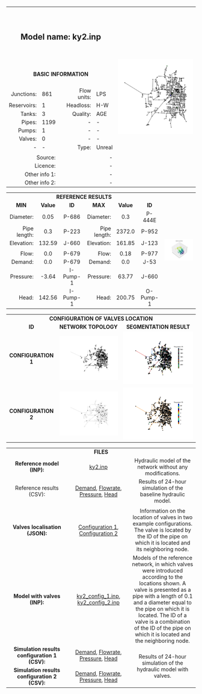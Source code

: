 <body>
  <table>
          <tr>
              <th colspan="5" height="140px">
                  <h2> Model name: ky2.inp </h2>
              </th>
              <th rowspan="14">
                  <img src="https://github.com/Arillos/WDSDataset/blob/main/WDS0007-ky2/ky2.JPG"                   alt="Network topology" width="100%">
              </th>
          </tr>
          <tr>
              <td colspan="5" align="center" height="60px">
                  <b>BASIC INFORMATION</b>
              </td>
          </tr>
          <tr>
              <td align="right">
                  Junctions:
              </td>
              <td align="left">
                  861
              </td>
              <td rowspan="7">
              </td>
              <td align="right">
                  Flow units:
              </td>
              <td align="left">
                  LPS
              </td>
          </tr>
          <tr>
              <td align="right">
                  Reservoirs:
              </td>
              <td align="left">
                  1
              </td>
              <td align="right">
                  Headloss:
              </td>
              <td align="left">
                  H-W
              </td>
          </tr>
          <tr>
              <td align="right">
                  Tanks:
              </td>
              <td align="left">
                  3
              </td>
              <td align="right">
                  Quality:
              </td>
              <td align="left">
                  AGE
              </td>
          </tr>
          <tr>
              <td align="right">
                  Pipes:
              </td>
              <td align="left">
                  1199
              </td>
              <td align="right">
                  -
              </td>
              <td align="left">
                  -
              </td>
          </tr>
          <tr>
              <td align="right">
                  Pumps:
              </td>
              <td align="left">
                  1
              </td>
              <td align="right">
                  -
              </td>
              <td align="left">
                  -
              </td>
          </tr>
          <tr>
              <td align="right">
                  Valves:
              </td>
              <td align="left">
                  0
              </td>
              <td align="right">
                  -
              </td>
              <td align="left">
                  -
              </td>
          </tr>
          <tr>
              <td align="right">
                  -
              </td>
              <td align="left">
                  -
              </td>
              <td align="right">
                  Type:
              </td>
              <td align="left">
                  Unreal
              </td>
          </tr>
          <tr>
              <td colspan="5" align="center">
              </td>
          </tr>
          <tr>
              <td colspan="2" align="right">
                  Source: 
              </td>
              <td colspan="3" align="right">
                  -
              </td>
          </tr>
          <tr>
              <td colspan="2" align="right">
                  Licence: 
              </td>
              <td colspan="3" align="right">
                  -
              </td>
          </tr>
          <tr>
              <td colspan="2" align="right">
                  Other info 1: 
              </td>
              <td colspan="3" align="right">
                  -
              </td>
          </tr>
          <tr>
              <td colspan="2" align="right">
                  Other info 2: 
              </td>
              <td colspan="3" align="right">
                  -
              </td>
          </tr>
  </table>
</body>
<table>
      <td colspan="7" align="center">
          <b>REFERENCE RESULTS</b>
      </td>
      <td rowspan="10">
           <img src="https://github.com/Arillos/WDSDataset/blob/main/WDS0007-ky2/ky2_node_elevation_3D.png"           alt="Network topology" width="100%">
      </td>
  </tr>
  <tr>
      <td align="center">
         <b>MIN</b>
      </td>
      <td align="center">
          <b>Value</b>
      </td>
      <td align="center">
          <b>ID</b>
      </td>
      <td align="center">
          <b>MAX</b>
      </td>
      <td align="center">
          <b>Value</b>
      </td>
      <td align="center">
         <b>ID</b>
      </td>
  </tr>
  <tr>
      <td align="right">
         Diameter:
      </td>
      <td align="center">
          0.05
      </td>
      <td align="center">
          P-686
      </td>
      <td align="right">
          Diameter:
      </td>
      <td align="center">
          0.3
      </td>
      <td align="center">
          P-444E
      </td>
  </tr>
  <tr>
      <td align="right">
         Pipe length:
      </td>
      <td align="center">
          0.3
      </td>
      <td align="center">
          P-223
      </td>
      <td align="right">
          Pipe length:
      </td>
      <td align="center">
          2372.0
      </td>
      <td align="center">
          P-952
      </td>
  </tr>
  <tr>
      <td align="right">
          Elevation:
      </td>
      <td align="center">
          132.59
      </td>
      <td align="center">
          J-660
      </td>
      <td align="right">
          Elevation:
      </td>
      <td align="center">
          161.85
      </td>
      <td align="center">
          J-123
      </td>
  </tr>
  <tr>
      <td colspan="6" align="center"> </td>
  </tr>
  <tr>
      <td align="right">
          Flow:
      </td>
      <td align="center">
          0.0
      </td>
      <td align="center">
          P-679
      </td>
      <td align="right">
          Flow:
      </td>
      <td align="center">
          0.18
      </td>
      <td align="center">
          P-977
      </td>
  </tr>
  <tr>
      <td align="right">
          Demand:
      </td>
      <td align="center">
          0.0
      </td>
      <td align="center">
          P-679
      </td>
      <td align="right">
          Demand:
      </td>
      <td align="center">
          0.0
      </td>
      <td align="center">
          J-53
      </td>
  </tr>
  <tr>
      <td align="right">
          Pressure:
      </td>
      <td align="center">
          -3.64
      </td>
      <td align="center">
          I-Pump-1
      </td>
      <td align="right">
          Pressure:
      </td>
      <td align="center">
          63.77
      </td>
      <td align="center">
          J-660
      </td>
  </tr>
  <tr>
      <td align="right">
          Head:
      </td>
      <td align="center">
          142.56
      </td>
      <td align="center">
          I-Pump-1
      </td>
      <td align="right">
          Head:
      </td>
      <td align="center">
          200.75
      </td>
      <td align="center">
          O-Pump-1
      </td>
  </tr>
</table>
<table>
  <tr>
      <td colspan="3" align="center">
          <b>CONFIGURATION OF VALVES LOCATION</b>
      </td>
  </tr>
  <tr>
      <td align="center">
          <b>ID</b>
      </td>
      <td align="center">
          <b>NETWORK TOPOLOGY</b>
      </td>
      <td align="center">
          <b>SEGMENTATION RESULT</b>
      </td>
  </tr>
  <tr>
      <td align="center">
          <b>CONFIGURATION 1</b>
      </td>
      <td align="center">
           <img src="https://github.com/Arillos/WDSDataset/blob/main/WDS0007-ky2/ky2_valve_config_1.png"           alt="Valve config 1" width="100%">
      </td>
      <td align="center">
           <img src="https://github.com/Arillos/WDSDataset/blob/main/WDS0007-ky2/ky2_segmentation_config_1.png"           alt="Segmentation config 1" width="100%">
      </td>
  </tr>
  <tr>
      <td align="center">
          <b>CONFIGURATION 2</b>
      </td>
      <td align="center">
           <img src="https://github.com/Arillos/WDSDataset/blob/main/WDS0007-ky2/ky2_valve_config_2.png"           alt="Valve config 2" width="100%">
      </td>
      <td align="center">
           <img src="https://github.com/Arillos/WDSDataset/blob/main/WDS0007-ky2/ky2_segmentation_config_2.png"           alt="Segmentation config 2" width="100%">
      </td>
  </tr>
</table>
<table>
  <tr>
      <td colspan="3" align="center">
          <b>FILES</b>
      </td>
  </tr>
  <tr>
      <td align="center">
          <b>Reference model (INP): </b>
      </td>
      <td align="center">
          <a href="https://github.com/Arillos/WDSDataset/blob/main/WDS0007-ky2/ky2.inp">ky2.inp</a>      </td>
      <td align="center" width="35%" text-align="justify">
          Hydraulic model of the network without any modifications.
      </td>
  </tr>
  <tr>
      <td align="center">
          Reference results (CSV):
      </td>
      <td align="center">
          <a href="https://github.com/Arillos/WDSDataset/blob/main/WDS0007-ky2/ky2_demand.csv">Demand</a>,           <a href="https://github.com/Arillos/WDSDataset/blob/main/WDS0007-ky2/ky2_flowrate.csv">Flowrate</a>,           <a href="https://github.com/Arillos/WDSDataset/blob/main/WDS0007-ky2/ky2_pressure.csv">Pressure</a>,           <a href="https://github.com/Arillos/WDSDataset/blob/main/WDS0007-ky2/ky2_head.csv">Head</a>      </td>
      <td align="center" width="35%" text-align="justify">
          Results of 24-hour simulation of the baseline hydraulic model.
      </td>
  </tr>
  <tr>
      <td colspan="3" align="center">
      </td>
  </tr>
  <tr>
      <td align="center">
          <b>Valves localisation (JSON): </b>
      </td>
      <td align="center">
          <a href="https://github.com/Arillos/WDSDataset/blob/main/WDS0007-ky2/ky2_valve_config_1.json">Configuration 1</a>,           <a href="https://github.com/Arillos/WDSDataset/blob/main/WDS0007-ky2/ky2_valve_config_2.json">Configuration 2</a>      </td>
      <td align="center" width="35%" text-align="justify">
          Information on the location of valves in two example configurations.           The valve is located by the ID of the pipe on which it is located and           its neighboring node.
      </td>
  </tr>
  <tr>
      <td align="center">
          <b>Model with valves (INP): </b>
      </td>
      <td align="center">
          <a href="https://github.com/Arillos/WDSDataset/blob/main/WDS0007-ky2/ky2_config_1.inp">ky2_config_1.inp</a>,           <a href="https://github.com/Arillos/WDSDataset/blob/main/WDS0007-ky2/ky2_config_2.inp">ky2_config_2.inp</a>      </td>
      <td align="center" width="35%" text-align="justify">
          Models of the reference network, in which valves were introduced according to the           locations shown. A valve is presented as a pipe with a length of 0.1 and a diameter           equal to the pipe on which it is located. The ID of a valve is a combination of           the ID of the pipe on which it is located and the neighboring node.
      </td>
  </tr>
  <tr>
      <td align="center">
          <b>Simulation results configuration 1 (CSV): </b>
      </td>
      <td align="center">
          <a href="https://github.com/Arillos/WDSDataset/blob/main/WDS0007-ky2/ky2_demand_config_1.csv">Demand</a>,           <a href="https://github.com/Arillos/WDSDataset/blob/main/WDS0007-ky2/ky2_flowrate_config_1.csv">Flowrate</a>,           <a href="https://github.com/Arillos/WDSDataset/blob/main/WDS0007-ky2/ky2_pressure_config_1.csv">Pressure</a>,           <a href="https://github.com/Arillos/WDSDataset/blob/main/WDS0007-ky2/ky2_head_config_1.csv">Head</a>      </td>
      <td rowspan="2" align="center" width="35%" text-align="justify">
           Results of 24-hour simulation of the hydraulic model with valves.
      </td>
  </tr>
  <tr>
      <td align="center">
          <b>Simulation results configuration 2 (CSV): </b>
      </td>
      <td align="center">
          <a href="https://github.com/Arillos/WDSDataset/blob/main/WDS0007-ky2/ky2_demand_config_2.csv">Demand</a>,           <a href="https://github.com/Arillos/WDSDataset/blob/main/WDS0007-ky2/ky2_flowrate_config_2.csv">Flowrate</a>,           <a href="https://github.com/Arillos/WDSDataset/blob/main/WDS0007-ky2/ky2_pressure_config_2.csv">Pressure</a>,           <a href="https://github.com/Arillos/WDSDataset/blob/main/WDS0007-ky2/ky2_head_config_2.csv">Head</a>      </td>
  </tr>
</table>
